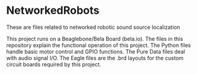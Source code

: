 # NetworkedRobots
These are files related to networked robotic sound source localization

This project runs on a Beaglebone/Bela Board (bela.io). The files in this repository explain the functional operation of this project. The Python files handle basic motor control and GPIO functions. The Pure Data files deal with audio signal I/O. The Eagle files are the .brd layouts for the custom circuit boards required by this project.

